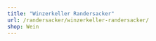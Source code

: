 ```yaml
---
title: "Winzerkeller Randersacker"
url: /randersacker/winzerkeller-randersacker/
shop: Wein
---
```


